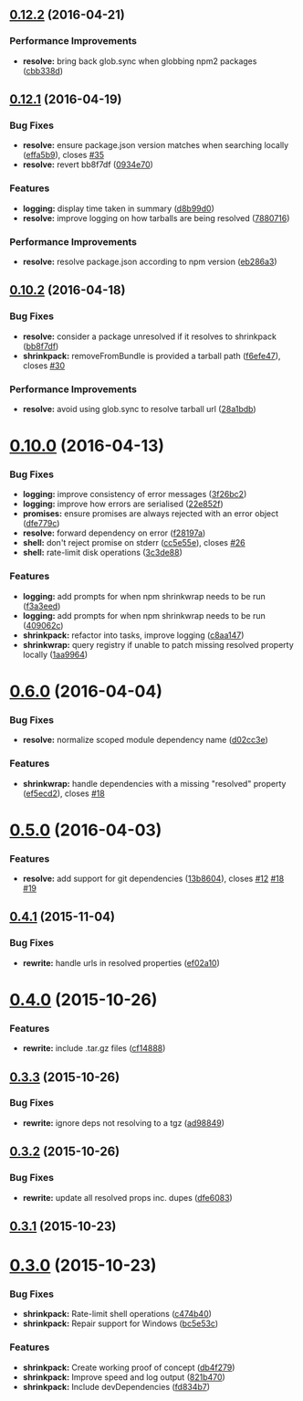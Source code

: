 <a name="0.12.2"></a>
## [0.12.2](https://github.com/JamieMason/shrinkpack/compare/0.12.1...v0.12.2) (2016-04-21)


### Performance Improvements

* **resolve:** bring back glob.sync when globbing npm2 packages ([cbb338d](https://github.com/JamieMason/shrinkpack/commit/cbb338d))



<a name="0.12.1"></a>
## [0.12.1](https://github.com/JamieMason/shrinkpack/compare/0.10.2...0.12.1) (2016-04-19)


### Bug Fixes

* **resolve:** ensure package.json version matches when searching locally ([effa5b9](https://github.com/JamieMason/shrinkpack/commit/effa5b9)), closes [#35](https://github.com/JamieMason/shrinkpack/issues/35)
* **resolve:** revert bb8f7df ([0934e70](https://github.com/JamieMason/shrinkpack/commit/0934e70))

### Features

* **logging:** display time taken in summary ([d8b99d0](https://github.com/JamieMason/shrinkpack/commit/d8b99d0))
* **resolve:** improve logging on how tarballs are being resolved ([7880716](https://github.com/JamieMason/shrinkpack/commit/7880716))

### Performance Improvements

* **resolve:** resolve package.json according to npm version ([eb286a3](https://github.com/JamieMason/shrinkpack/commit/eb286a3))



<a name="0.10.2"></a>
## [0.10.2](https://github.com/JamieMason/shrinkpack/compare/0.10.0...0.10.2) (2016-04-18)


### Bug Fixes

* **resolve:** consider a package unresolved if it resolves to shrinkpack ([bb8f7df](https://github.com/JamieMason/shrinkpack/commit/bb8f7df))
* **shrinkpack:** removeFromBundle is provided a tarball path ([f6efe47](https://github.com/JamieMason/shrinkpack/commit/f6efe47)), closes [#30](https://github.com/JamieMason/shrinkpack/issues/30)

### Performance Improvements

* **resolve:** avoid using glob.sync to resolve tarball url ([28a1bdb](https://github.com/JamieMason/shrinkpack/commit/28a1bdb))



<a name="0.10.0"></a>
# [0.10.0](https://github.com/JamieMason/shrinkpack/compare/0.6.0...0.10.0) (2016-04-13)


### Bug Fixes

* **logging:** improve consistency of error messages ([3f26bc2](https://github.com/JamieMason/shrinkpack/commit/3f26bc2))
* **logging:** improve how errors are serialised ([22e852f](https://github.com/JamieMason/shrinkpack/commit/22e852f))
* **promises:** ensure promises are always rejected with an error object ([dfe779c](https://github.com/JamieMason/shrinkpack/commit/dfe779c))
* **resolve:** forward dependency on error ([f28197a](https://github.com/JamieMason/shrinkpack/commit/f28197a))
* **shell:** don't reject promise on stderr ([cc5e55e](https://github.com/JamieMason/shrinkpack/commit/cc5e55e)), closes [#26](https://github.com/JamieMason/shrinkpack/issues/26)
* **shell:** rate-limit disk operations ([3c3de88](https://github.com/JamieMason/shrinkpack/commit/3c3de88))

### Features

* **logging:** add prompts for when npm shrinkwrap needs to be run ([f3a3eed](https://github.com/JamieMason/shrinkpack/commit/f3a3eed))
* **logging:** add prompts for when npm shrinkwrap needs to be run ([409062c](https://github.com/JamieMason/shrinkpack/commit/409062c))
* **shrinkpack:** refactor into tasks, improve logging ([c8aa147](https://github.com/JamieMason/shrinkpack/commit/c8aa147))
* **shrinkwrap:** query registry if unable to patch missing resolved property locally ([1aa9964](https://github.com/JamieMason/shrinkpack/commit/1aa9964))



<a name="0.6.0"></a>
# [0.6.0](https://github.com/JamieMason/shrinkpack/compare/0.5.0...0.6.0) (2016-04-04)


### Bug Fixes

* **resolve:** normalize scoped module dependency name ([d02cc3e](https://github.com/JamieMason/shrinkpack/commit/d02cc3e))

### Features

* **shrinkwrap:** handle dependencies with a missing "resolved" property ([ef5ecd2](https://github.com/JamieMason/shrinkpack/commit/ef5ecd2)), closes [#18](https://github.com/JamieMason/shrinkpack/issues/18)



<a name="0.5.0"></a>
# [0.5.0](https://github.com/JamieMason/shrinkpack/compare/0.4.1...0.5.0) (2016-04-03)


### Features

* **resolve:** add support for git dependencies ([13b8604](https://github.com/JamieMason/shrinkpack/commit/13b8604)), closes [#12](https://github.com/JamieMason/shrinkpack/issues/12) [#18](https://github.com/JamieMason/shrinkpack/issues/18) [#19](https://github.com/JamieMason/shrinkpack/issues/19)



<a name="0.4.1"></a>
## [0.4.1](https://github.com/JamieMason/shrinkpack/compare/0.4.0...0.4.1) (2015-11-04)


### Bug Fixes

* **rewrite:** handle urls in resolved properties ([ef02a10](https://github.com/JamieMason/shrinkpack/commit/ef02a10))



<a name="0.4.0"></a>
# [0.4.0](https://github.com/JamieMason/shrinkpack/compare/0.3.3...0.4.0) (2015-10-26)


### Features

* **rewrite:** include .tar.gz files ([cf14888](https://github.com/JamieMason/shrinkpack/commit/cf14888))



<a name="0.3.3"></a>
## [0.3.3](https://github.com/JamieMason/shrinkpack/compare/0.3.2...0.3.3) (2015-10-26)


### Bug Fixes

* **rewrite:** ignore deps not resolving to a tgz ([ad98849](https://github.com/JamieMason/shrinkpack/commit/ad98849))



<a name="0.3.2"></a>
## [0.3.2](https://github.com/JamieMason/shrinkpack/compare/0.3.1...0.3.2) (2015-10-26)


### Bug Fixes

* **rewrite:** update all resolved props inc. dupes ([dfe6083](https://github.com/JamieMason/shrinkpack/commit/dfe6083))



<a name="0.3.1"></a>
## [0.3.1](https://github.com/JamieMason/shrinkpack/compare/0.3.0...0.3.1) (2015-10-23)




<a name="0.3.0"></a>
# [0.3.0](https://github.com/JamieMason/shrinkpack/compare/db4f279...0.3.0) (2015-10-23)


### Bug Fixes

* **shrinkpack:** Rate-limit shell operations ([c474b40](https://github.com/JamieMason/shrinkpack/commit/c474b40))
* **shrinkpack:** Repair support for Windows ([bc5e53c](https://github.com/JamieMason/shrinkpack/commit/bc5e53c))

### Features

* **shrinkpack:** Create working proof of concept ([db4f279](https://github.com/JamieMason/shrinkpack/commit/db4f279))
* **shrinkpack:** Improve speed and log output ([821b470](https://github.com/JamieMason/shrinkpack/commit/821b470))
* **shrinkpack:** Include devDependencies ([fd834b7](https://github.com/JamieMason/shrinkpack/commit/fd834b7))



